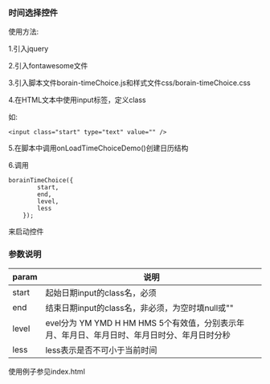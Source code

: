 ### 时间选择控件

使用方法:

1.引入jquery

2.引入fontawesome文件

3.引入脚本文件borain-timeChoice.js和样式文件css/borain-timeChoice.css

4.在HTML文本中使用input标签，定义class

如:
```
<input class="start" type="text" value="" />
```
5.在脚本中调用onLoadTimeChoiceDemo()创建日历结构

6.调用 
```
borainTimeChoice({
        start,
        end,
        level,
        less
    });
```
  来启动控件

### 参数说明
|param|说明|
|--|--|
|start|起始日期input的class名，必须|
|end|结束日期input的class名，非必须，为空时填null或""|
|level|evel分为 YM YMD H HM HMS 5个有效值，分别表示年月、年月日、年月日时、年月日时分、年月日时分秒|
|less|less表示是否不可小于当前时间|

使用例子参见index.html